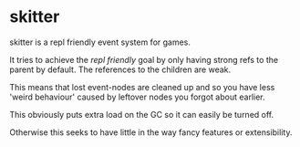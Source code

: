 # skitter

skitter is a repl friendly event system for games.

It tries to achieve the *repl friendly* goal by only having strong refs to the parent by default. The references to the children are weak.

This means that lost event-nodes are cleaned up and so you have less 'weird behaviour' caused by leftover nodes you forgot about earlier.

This obviously puts extra load on the GC so it can easily be turned off.

Otherwise this seeks to have little in the way fancy features or extensibility.
